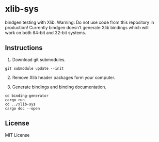 # xlib-sys

bindgen testing with Xlib. Warning: Do not use code from
this repository in production! Currently bindgen doesn't generate
Xlib bindings which will work on both 64-bit and 32-bit systems.

## Instructions

1. Download git submodules.

```
git submodule update --init
```

2. Remove Xlib header packages form your computer.

3. Generate bindings and binding documentation.

```
cd binding-generator
cargo run
cd ../xlib-sys
cargo doc --open
```


## License

MIT License
